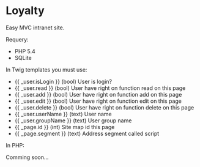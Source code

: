 Loyalty
=======

Easy MVC intranet site.

Requery:

* PHP 5.4
* SQLite

In Twig templates you must use:

* {{ _user.isLogin }} (bool) User is login?
* {{ _user.read }} (bool) User have right on function read on this page
* {{ _user.add }} (bool) User have right on function add on this page
* {{ _user.edit }} (bool) User have right on function edit on this page
* {{ _user.delete }} (bool) User have right on function delete on this page
* {{ _user.userName }} (text) User name
* {{ _user.groupName }} (text) User group name
* {{ _page.id }} (int) Site map id this page
* {{ _page.segment }} (text) Address segment called script

In PHP:

Comming soon...

